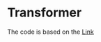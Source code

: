 # Transformer

The code is based on the [Link](https://pytorch.org/tutorials/beginner/transformer_tutorial.html)
